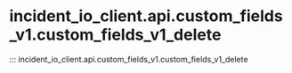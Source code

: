 # incident_io_client.api.custom_fields_v1.custom_fields_v1_delete

::: incident_io_client.api.custom_fields_v1.custom_fields_v1_delete